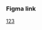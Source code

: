 ### Figma link
[123](https://www.figma.com/file/puR4ZyB09mbSFvjXlSxaO7/981Projeccts?type=design&node-id=251-38278&t=GVJuVb1mIlOHxObi-0)